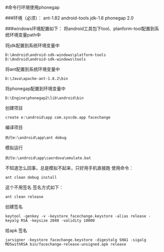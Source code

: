  
#命令行环境使用phonegap

###环境（必须）：
	ant-1.82
	android-tools
	jdk-1.6
	phonegap 2.0

###windows环境配置如下：
将android工具包下tool、planform-tool配置到系统环境变量path中

将jdk配置到系统环境变量中

	D:\Android\android-sdk-windows\platform-tools
	D:\Android\android-sdk-windows\tools

将ant配置到系统环境变量中

	D:\Java\apache-ant-1.8.2\bin

将phonegap配置到环境变量中

	D:\Engine\phonegap2\lib\android\bin

创建项目

	create e:\android\app com.syscde.app facechange 
编译项目

	执行e:\android\app\ant debug
	
模拟运行

	执行e:\android\app\caordova\emulate.bat

不知道怎么回事，总是模拟不起来，只好用手机直接跑
使用命令：

	ant clean debug install
这个不用签名
签名方式如下：

	ant clean release 
创建签名

	keytool -genkey -v -keystore facechange.keystore -alias release -keyalg RSA -keysize 2048 -validity 10000
给apk 签名

	jarsigner -keystore facechange.keystore -digestalg SHA1 -sigalg MD5withRSA bin/facechange-release-unsigned.apk release